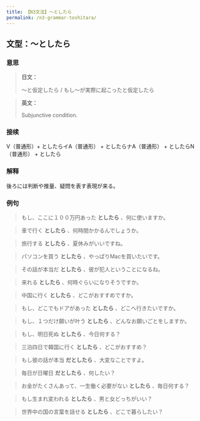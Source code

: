 ```yaml
---
title: 【N3文法】〜としたら
permalink: /n3-grammar-toshitara/
---
```


## 文型：〜としたら

### 意思

> **日文：**
> 
> 〜と仮定したら / もし〜が実際に起こったと仮定したら


> **英文：**
> 
> Subjunctive condition.


### 接续

V（普通形）+ としたらイA（普通形） + としたらナA（普通形） + としたらN（普通形） + としたら

### 解释

後ろには判断や推量、疑問を表す表現が来る。

### 例句

> もし、ここに１００万円あった **としたら** 、何に使いますか。

> 車で行く **としたら** 、何時間かかるんでしょうか。

> 旅行する **としたら** 、夏休みがいいですね。

> パソコンを買う **としたら** 、やっぱりMacを買いたいです。

> その話が本当だ **としたら** 、彼が犯人ということになるね。

> 来れる **としたら** 、何時ぐらいになりそうですか。

> 中国に行く **としたら** 、どこがおすすめですか。

> もし、どこでもドアがあった **としたら** 、どこへ行きたいですか。

> もし、１つだけ願いが叶う **としたら** 、どんなお願いごとをしますか。

> もし、明日死ぬ **としたら** 、今日何する？

> 三泊四日で韓国に行く **としたら** 、どこがおすすめ？

> もし彼の話が本当 **だとしたら** 、大変なことですよ。

> 毎日が日曜日 **だとしたら** 、何したい？

> お金がたくさんあって、一生働く必要がない **としたら** 、毎日何する？

> もし生まれ変われる **としたら** 、男と女どっちがいい？

> 世界中の国の言葉を話せる **としたら** 、どこで暮らしたい？

